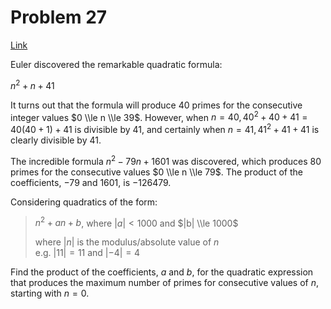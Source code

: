 # Problem 27

[Link](https://projecteuler.net/problem=27)

Euler discovered the remarkable quadratic formula:

$n^2 + n + 41$

It turns out that the formula will produce $40$ primes for the consecutive integer values $0 \\le n \\le 39$. However, when $n = 40, 40^2 + 40 + 41 = 40(40 + 1) + 41$ is divisible by $41$, and certainly when $n = 41, 41^2 + 41 + 41$ is clearly divisible by $41$.

The incredible formula $n^2 - 79n + 1601$ was discovered, which produces $80$ primes for the consecutive values $0 \\le n \\le 79$. The product of the coefficients, $-79$ and $1601$, is $-126479$.

Considering quadratics of the form:

> $n^2 + an + b$, where $|a| < 1000$ and $|b| \\le 1000$  
>   
> 
> where $|n|$ is the modulus/absolute value of $n$  
> e.g. $|11| = 11$ and $|-4| = 4$

Find the product of the coefficients, $a$ and $b$, for the quadratic expression that produces the maximum number of primes for consecutive values of $n$, starting with $n = 0$.
